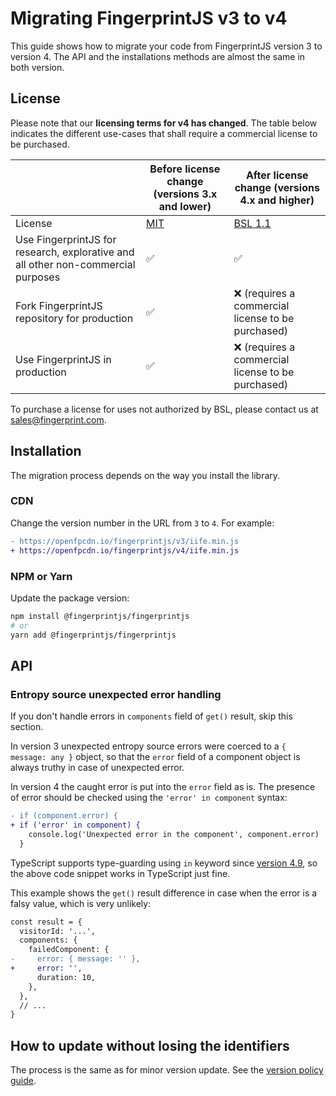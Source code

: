 # Migrating FingerprintJS v3 to v4

This guide shows how to migrate your code from FingerprintJS version 3 to version 4.
The API and the installations methods are almost the same in both version.

## License

Please note that our **licensing terms for v4 has changed**. The table below indicates the different use-cases that shall require a commercial license to be purchased.

| | Before license change (versions 3.x and lower) | After license change (versions 4.x and higher) |
|----------|----------|----------|
| License | [MIT](https://opensource.org/license/mit/) | [BSL 1.1](../../LICENSE) |
| Use FingerprintJS for research, explorative and all other non-commercial purposes | ✅ | ✅ |
| Fork FingerprintJS repository for production | ✅ | ❌ (requires a commercial license to be purchased) |
| Use FingerprintJS in production | ✅ | ❌ (requires a commercial license to be purchased) |

To purchase a license for uses not authorized by BSL, please contact us at [sales@fingerprint.com](mailto:sales@fingerprint.com?subject=Interested%20in%20FingerprintJS%20commercial%20license).

## Installation

The migration process depends on the way you install the library.

### CDN

Change the version number in the URL from `3` to `4`. For example:

```diff
- https://openfpcdn.io/fingerprintjs/v3/iife.min.js
+ https://openfpcdn.io/fingerprintjs/v4/iife.min.js
```

### NPM or Yarn

Update the package version:

```bash
npm install @fingerprintjs/fingerprintjs
# or
yarn add @fingerprintjs/fingerprintjs
```

## API

### Entropy source unexpected error handling

If you don't handle errors in `components` field of `get()` result, skip this section.

In version 3 unexpected entropy source errors were coerced to a `{ message: any }` object,
so that the `error` field of a component object is always truthy in case of unexpected error.

In version 4 the caught error is put into the `error` field as is.
The presence of error should be checked using the `'error' in component` syntax:

```diff
- if (component.error) {
+ if ('error' in component) {
    console.log('Unexpected error in the component', component.error)
  }
```

TypeScript supports type-guarding using `in` keyword since [version 4.9](https://devblogs.microsoft.com/typescript/announcing-typescript-4-9/#in-narrowing),
so the above code snippet works in TypeScript just fine.

This example shows the `get()` result difference in case when the error is a falsy value, which is very unlikely:

```diff
const result = {
  visitorId: '...',
  components: {
    failedComponent: {
-     error: { message: '' },
+     error: '',
      duration: 10,
    },
  },
  // ...
}
```

## How to update without losing the identifiers

The process is the same as for minor version update.
See the [version policy guide](../version_policy.md#how-to-update-without-losing-the-identifiers).
